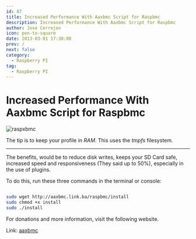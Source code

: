 ```yaml
---
id: 87
title: Increased Performance With Aaxbmc Script for Raspbmc
description: Increased Performance With Aaxbmc Script for Raspbmc
author: Jose Cerrejon
icon: pen-to-square
date: 2013-03-01 17:30:00
prev: /
next: false
category:
  - Raspberry PI
tag:
  - Raspberry PI
---
```


# Increased Performance With Aaxbmc Script for Raspbmc

![raspxbmc](/images/raspxbmc.jpg)

The tip is to keep your profile in *RAM*. This uses the *tmpfs* filesystem.

- - -
The benefits, would be to reduce disk writes, keeps your SD Card safe, increased speed and responsiveness (They said up to 50%), especially in the use of plugins.

To do this, run these three commands in the terminal or console:

```bash

sudo wget http://aaxbmc.link.ba/raspbmc/install
sudo chmod +x install
sudo ./install

```

For donations and more information, visit the following website.

Link: [aaxbmc](http://aaxbmc.link.ba)